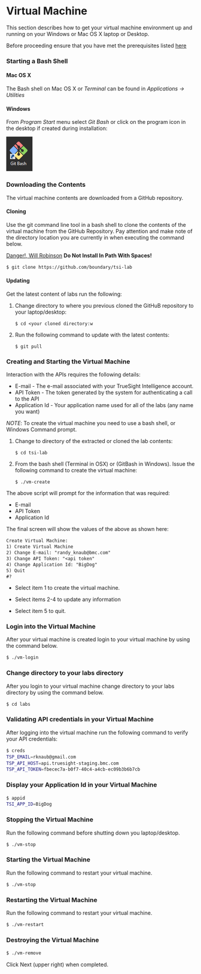 Virtual Machine
===============

This section describes how to get your virtual machine environment up and running on
your Windows or Mac OS X laptop or Desktop.

Before proceeding ensure that you have met the prerequisites listed [here](prerequisites.md)

### Starting a Bash Shell

#### Mac OS X

The Bash shell on Mac OS X or _Terminal_ can be found in _Applications -> Utilities_

#### Windows

From _Program Start_ menu select _Git Bash_ or click on the program icon in the desktop if created
during installation:

![Git Bash Icon](git_bash_icon.png)

### Downloading the Contents

The virtual machine contents are downloaded from a GitHub repository.

#### Cloning

Use the git command line tool in a bash shell to clone the contents of the virtual machine
from the GitHub Repository. Pay attention and make note of the directory location you are currently
in when executing the command below.

[Danger!, Will Robinson](https://youtu.be/OWwOJlOI1nU) **Do Not Install In Path With Spaces!**

```bash
$ git clone https://github.com/boundary/tsi-lab
```

#### Updating

Get the latest content of labs run the following:

1. Change directory to where you previous cloned the GitHuB repository to your laptop/desktop:

    ```
    $ cd <your cloned directory:w
    ```

2. Run the following command to update with the latest contents:

    ```
    $ git pull
    ```

### Creating and Starting the Virtual Machine

Interaction with the APIs requires the following details:

- E-mail - The e-mail associated with your TrueSight Intelligence account.
- API Token - The token generated by the system for authenticating a call to the API
- Application Id - Your application name used for all of the labs  (any name you want)

_NOTE_: To create the virtual machine you need to use a bash shell, or Windows Command prompt.

1. Change to directory of the extracted or cloned the lab contents:

     ```
     $ cd tsi-lab
     ```

2. From the bash shell (Terminal in OSX) or (GitBash in Windows). Issue the following command to
create the virtual machine:

     ```
     $ ./vm-create
     ```

The above script will prompt for the information that was required:

- E-mail
- API Token
- Application Id

The final screen will show the values of the above as shown here:

```
Create Virtual Machine:
1) Create Virtual Machine
2) Change E-mail: "randy_knaub@bmc.com"
3) Change API Token: "<api token"
4) Change Application Id: "BigDog"
5) Quit
#?
```

- Select item 1 to create the virtual machine.

- Select items 2-4 to update any information

- Select item 5 to quit.

### Login into the Virtual Machine

After your virtual machine is created login to your virtual machine by using the command below.

```bash
$ ./vm-login
```
### Change directory to your labs directory

After you login to your virtual machine change directory to your labs directory by using the command below.

```bash
$ cd labs
```

### Validating API credentials in your Virtual Machine

After logging into the virtual machine run the following command to verify your API credentials:

```bash
$ creds
TSP_EMAIL=rknaub@gmail.com
TSP_API_HOST=api.truesight-staging.bmc.com
TSP_API_TOKEN=fbecec7a-b0f7-40c4-a4cb-ec09b3b6b7cb
```

### Display your Application Id in your Virtual Machine

``` bash
$ appid
TSI_APP_ID=BigDog
```

### Stopping the Virtual Machine

Run the following command before shutting down you laptop/desktop.

```bash
$ ./vm-stop
```

### Starting the Virtual Machine

Run the following command to restart your virtual machine.

```bash
$ ./vm-stop
```

### Restarting the Virtual Machine

Run the following command to restart your virtual machine.

```bash
$ ./vm-restart
```

### Destroying the Virtual Machine

```bash
$ ./vm-remove
```

Click Next (upper right) when completed.

